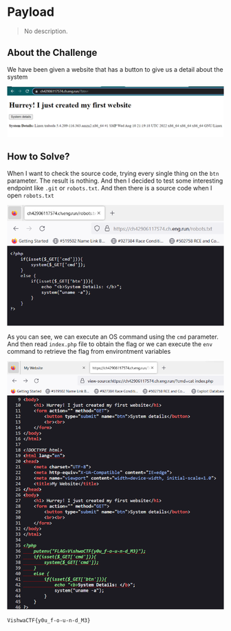 # Payload
> No description.

## About the Challenge
We have been given a website that has a button to give us a detail about the system

![preview](images/preview.png)

## How to Solve?
When I want to check the source code, trying every single thing on the `btn` parameter. The result is nothing. And then I decided to test some interesting endpoint like `.git` or `robots.txt`. And then there is a source code when I open `robots.txt`

![robots](images/robots.png)

As you can see, we can execute an OS command using the `cmd` parameter. And then read `index.php` file to obtain the flag or we can execute the `env` command to retrieve the flag from environtment variables

![flag](images/flag.png)

```
VishwaCTF{y0u_f-o-u-n-d_M3}
```